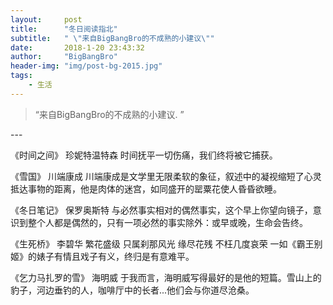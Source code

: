 ```yaml
---
layout:     post
title:      "冬日阅读指北"
subtitle:   " \"来自BigBangBro的不成熟的小建议\""
date:       2018-1-20 23:43:32
author:     "BigBangBro"
header-img: "img/post-bg-2015.jpg"
tags:
    - 生活
---
```


> “来自BigBangBro的不成熟的小建议. ”


<p id = "build"></p>
---

《时间之间》 珍妮特温特森
时间抚平一切伤痛，我们终将被它捕获。

《雪国》 川端康成
川端康成是文学里无限柔软的象征，叙述中的凝视缩短了心灵抵达事物的距离，他是肉体的迷宫，如同盛开的罂粟花使人昏昏欲睡。

《冬日笔记》 保罗奥斯特
与必然事实相对的偶然事实，这个早上你望向镜子，意识到整个人都是偶然的，只有一项必然的事实除外：或早或晚，生命会告终。

《生死桥》 李碧华
繁花盛级 只属刹那风光
缘尽花残 不枉几度哀荣
一如《霸王别姬》的婊子有情且戏子有义，终归是有意难平。

《乞力马扎罗的雪》 海明威
于我而言，海明威写得最好的是他的短篇。雪山上的豹子，河边垂钓的人，咖啡厅中的长者...他们会与你道尽沧桑。
